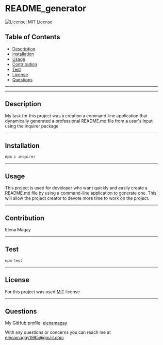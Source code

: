 
# README_generator

![License: MIT License](https://img.shields.io/badge/License-MIT-blue.svg)

## Table of Contents
- [Description](#Description)
- [Installation](#Installation)
- [Usage](#Usage)
- [Contribution](#Contribution)
- [Test](#Test)
- [License](#License)
- [Questions](#Questions)

***
***

## Description
My task for this project was a creation a command-line application that dynamically generated a professional README.md file from a user's input using the inquirer package

***

## Installation
```
npm i inquirer
```

***

## Usage
This project is used for developer who want quickly and easily create a README.md file by using a command-line application to generate one. This will allow the project creator to devote more time to work on the project.

***

## Contribution
Elena Magay

***

## Test
```
npm test
```

***

## License
For this project was used [MIT](https://opensource.org/licenses/MIT) license

***

## Questions
My GitHub profile: [elenamagay](https://github.com/elenamagay)

With any questions or concerns you can reach me at elenamagay1985@gmail.com
